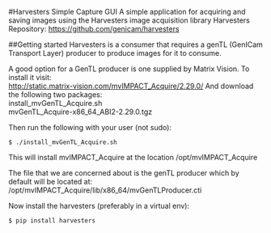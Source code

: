 #Harvesters Simple Capture GUI
A simple application for acquiring and saving images using the Harvesters image acquisition library
Harvesters Repository: https://github.com/genicam/harvesters

##Getting started 
Harvesters is a consumer that requires a genTL (GenICam Transport Layer) producer to produce images for it to consume.

A good option for a GenTL producer is one supplied by Matrix Vision. To install it visit:  
http://static.matrix-vision.com/mvIMPACT_Acquire/2.29.0/
And download the following two packages:  
install_mvGenTL_Acquire.sh  
mvGenTL_Acquire-x86_64_ABI2-2.29.0.tgz  

Then run the following with your user (not sudo):
```
$ ./install_mvGenTL_Acquire.sh
```
This will install mvIMPACT_Acquire at the location /opt/mvIMPACT_Acquire  

The file that we are concerned about is the genTL producer which by default will be located at:  
/opt/mvIMPACT_Acquire/lib/x86_64/mvGenTLProducer.cti

Now install the harvesters (preferably in a virtual env):
```
$ pip install harvesters
```



